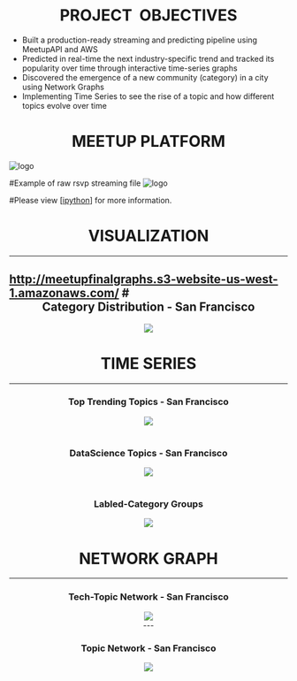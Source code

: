 # <center> PROJECT  OBJECTIVES <center>

- Built a production-ready streaming and predicting pipeline using MeetupAPI and AWS
- Predicted in real-time the next industry-specific trend and tracked its popularity over time through
interactive time-series graphs 
- Discovered the emergence of a new community (category) in a city using Network Graphs
- Implementing Time Series to see the rise of a topic and how different topics evolve over time



# <center> MEETUP PLATFORM <center>
![logo](./Images/Diagram.png)


#Example of raw rsvp streaming file
![logo](./Images/jsonfile.png)

#Please view [[ipython](https://github.com/Charlotte1904/MeetupAPI/blob/master/README.ipynb)] for more information.

 #  <center> VISUALIZATION <center>
----

http://meetupfinalgraphs.s3-website-us-west-1.amazonaws.com/
#<center> Category Distribution - San Francisco <center>
---
<center><img src="./Images/categorydist.png" ></center>

#  <center> TIME SERIES <center>
---
<center><h3> Top Trending Topics -  San Francisco </h3><center>
<center><img src="./Images/poptrendsf2.png" ></center>
<br>
<center><h3> DataScience Topics - San Francisco </h3><center>
<center><img src="./Images/dstopic2.png" ></center>
<br>
<center><h3> Labled-Category Groups </h3><center>
<center><img src="./Images/labledts.png" ></center>

#  <center> NETWORK GRAPH <center>
---
<center><h3> Tech-Topic Network -  San Francisco </h3><center>

<center><img src="./Images/techtopicnetwork.png" ></center>
---
<center><h3> Topic Network - San Francisco </h3><center>

<center><img src="./Images/sftopicsnetwork.png"></center>

